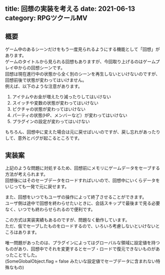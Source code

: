 title: 回想の実装を考える
date: 2021-06-13
category: RPGツクールMV
---

## 概要

ゲーム中のあるシーンだけをもう一度見られるようにする機能として「回想」があります。  
ゲームのタイトルから見られる回想もありますが、今回取り上げるのはゲームプレイ中からの回想シーンです。  
回想は現在進行中の状態から全く別のシーンを再生しないといけないのですが、回想前後で状態が変わってはいけません。  
例えば、以下のような注意があります。

1. アイテムやお金が増えたり減ったりしてはいけない
2. スイッチや変数の状態が変わってはいけない
2. ピクチャの状態が変わってはいけない
3. パーティの状態(HP、メンバーなど）が変わってはいけない
4. プラグインの設定が変わってはいけない

もちろん、回想中に変えた場合は元に戻せばいいのですが、戻し忘れがあったりして、意外とバグが起こるところです。

## 実装案

上記のような問題に対処するため、回想前にメモリにゲームデータをセーブする方法が考えられます。   
回想後にはそのセーブデータをロードすればいいので、回想中にいくらデータをいじっても一発で元に戻せます。  

また、回想をいつでもユーザの操作によって終了させることができます。  
ユーザ側は途中で回想を終わらせたいときに、会話スキップで最後まで見る必要なく、いつでも終わらせられるので便利です。  

この方式は実装実績もあるのですが、問題なく動作しています。  
ただ、仮でセーブしたものをロードするので、いろいろ考慮しないといけないところはあります。

唯一問題があったのは、プラグインによってはグローバルな領域に設定値を持つものがあり、回想中でそれを変更するとセーブ・ロードで復元できないものがあったことでした。  
(SomeGlobalObject.flag = false  みたいな設定値でセーブデータに含まれない特殊なもの)